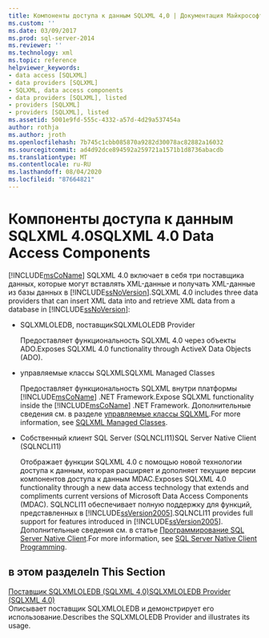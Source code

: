 ```yaml
---
title: Компоненты доступа к данным SQLXML 4,0 | Документация Майкрософт
ms.custom: ''
ms.date: 03/09/2017
ms.prod: sql-server-2014
ms.reviewer: ''
ms.technology: xml
ms.topic: reference
helpviewer_keywords:
- data access [SQLXML]
- data providers [SQLXML]
- SQLXML, data access components
- data providers [SQLXML], listed
- providers [SQLXML]
- providers [SQLXML], listed
ms.assetid: 5001e9fd-555c-4332-a57d-4d29a537454a
author: rothja
ms.author: jroth
ms.openlocfilehash: 7b745c1cbb085870a9282d30078ac82882a16032
ms.sourcegitcommit: ad4d92dce894592a259721a1571b1d8736abacdb
ms.translationtype: MT
ms.contentlocale: ru-RU
ms.lasthandoff: 08/04/2020
ms.locfileid: "87664821"
---
```

# <a name="sqlxml-40-data-access-components"></a><span data-ttu-id="d1626-102">Компоненты доступа к данным SQLXML 4.0</span><span class="sxs-lookup"><span data-stu-id="d1626-102">SQLXML 4.0 Data Access Components</span></span>
  [!INCLUDE[msCoName](../../../includes/msconame-md.md)] <span data-ttu-id="d1626-103">SQLXML 4.0 включает в себя три поставщика данных, которые могут вставлять XML-данные и получать XML-данные из базы данных в [!INCLUDE[ssNoVersion](../../../includes/ssnoversion-md.md)].</span><span class="sxs-lookup"><span data-stu-id="d1626-103">SQLXML 4.0 includes three data providers that can insert XML data into and retrieve XML data from a database in [!INCLUDE[ssNoVersion](../../../includes/ssnoversion-md.md)]:</span></span>  
  
-   <span data-ttu-id="d1626-104">SQLXMLOLEDB, поставщик</span><span class="sxs-lookup"><span data-stu-id="d1626-104">SQLXMLOLEDB Provider</span></span>  
  
     <span data-ttu-id="d1626-105">Предоставляет функциональность SQLXML 4.0 через объекты ADO.</span><span class="sxs-lookup"><span data-stu-id="d1626-105">Exposes SQLXML 4.0 functionality through ActiveX Data Objects (ADO).</span></span>  
  
-   <span data-ttu-id="d1626-106">управляемые классы SQLXML</span><span class="sxs-lookup"><span data-stu-id="d1626-106">SQLXML Managed Classes</span></span>  
  
     <span data-ttu-id="d1626-107">Предоставляет функциональность SQLXML внутри платформы [!INCLUDE[msCoName](../../../includes/msconame-md.md)] .NET Framework.</span><span class="sxs-lookup"><span data-stu-id="d1626-107">Expose SQLXML functionality inside the [!INCLUDE[msCoName](../../../includes/msconame-md.md)] .NET Framework.</span></span> <span data-ttu-id="d1626-108">Дополнительные сведения см. в разделе [управляемые классы SQLXML](../net-framework-classes/sqlxml-4-0-net-framework-support-managed-classes.md).</span><span class="sxs-lookup"><span data-stu-id="d1626-108">For more information, see [SQLXML Managed Classes](../net-framework-classes/sqlxml-4-0-net-framework-support-managed-classes.md).</span></span>  
  
-   <span data-ttu-id="d1626-109">Собственный клиент SQL Server (SQLNCLI11)</span><span class="sxs-lookup"><span data-stu-id="d1626-109">SQL Server Native Client (SQLNCLI11)</span></span>  
  
     <span data-ttu-id="d1626-110">Отображает функции SQLXML 4.0 с помощью новой технологии доступа к данным, которая расширяет и дополняет текущие версии компонентов доступа к данным MDAC.</span><span class="sxs-lookup"><span data-stu-id="d1626-110">Exposes SQLXML 4.0 functionality through a new data access technology that extends and compliments current versions of Microsoft Data Access Components (MDAC).</span></span> <span data-ttu-id="d1626-111">SQLNCLI11 обеспечивает полную поддержку для функций, представленных в [!INCLUDE[ssVersion2005](../../../includes/ssversion2005-md.md)].</span><span class="sxs-lookup"><span data-stu-id="d1626-111">SQLNCLI11 provides full support for features introduced in [!INCLUDE[ssVersion2005](../../../includes/ssversion2005-md.md)].</span></span> <span data-ttu-id="d1626-112">Дополнительные сведения см. в статье [Программирование SQL Server Native Client](../../native-client/sql-server-native-client-programming.md).</span><span class="sxs-lookup"><span data-stu-id="d1626-112">For more information, see [SQL Server Native Client Programming](../../native-client/sql-server-native-client-programming.md).</span></span>  
  
## <a name="in-this-section"></a><span data-ttu-id="d1626-113">в этом разделе</span><span class="sxs-lookup"><span data-stu-id="d1626-113">In This Section</span></span>  
 [<span data-ttu-id="d1626-114">Поставщик SQLXMLOLEDB &#40;SQLXML 4,0&#41;</span><span class="sxs-lookup"><span data-stu-id="d1626-114">SQLXMLOLEDB Provider &#40;SQLXML 4.0&#41;</span></span>](../../../database-engine/dev-guide/sqlxmloledb-provider-sqlxml-4-0.md)  
 <span data-ttu-id="d1626-115">Описывает поставщик SQLXMLOLEDB и демонстрирует его использование.</span><span class="sxs-lookup"><span data-stu-id="d1626-115">Describes the SQLXMLOLEDB Provider and illustrates its usage.</span></span>  
  
  
